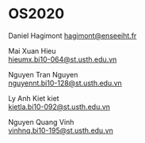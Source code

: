 # OS2020

Daniel Hagimont
hagimont@enseeiht.fr

Mai Xuan Hieu  		
hieumx.bi10-064@st.usth.edu.vn

Nguyen Tran Nguyen 	
nguyennt.bi10-128@st.usth.edu.vn

Ly Anh Kiet kiet	
kietla.bi10-092@st.usth.edu.vn

Nguyen Quang Vinh 	
vinhnq.bi10-195@st.usth.edu.vn
